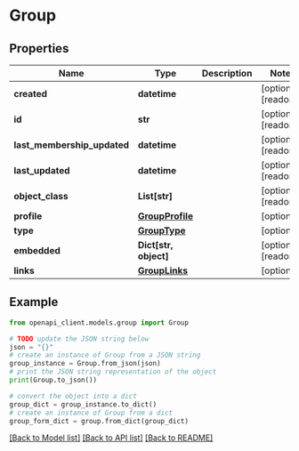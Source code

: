 # Group


## Properties

Name | Type | Description | Notes
------------ | ------------- | ------------- | -------------
**created** | **datetime** |  | [optional] [readonly] 
**id** | **str** |  | [optional] [readonly] 
**last_membership_updated** | **datetime** |  | [optional] [readonly] 
**last_updated** | **datetime** |  | [optional] [readonly] 
**object_class** | **List[str]** |  | [optional] [readonly] 
**profile** | [**GroupProfile**](GroupProfile.md) |  | [optional] 
**type** | [**GroupType**](GroupType.md) |  | [optional] 
**embedded** | **Dict[str, object]** |  | [optional] [readonly] 
**links** | [**GroupLinks**](GroupLinks.md) |  | [optional] 

## Example

```python
from openapi_client.models.group import Group

# TODO update the JSON string below
json = "{}"
# create an instance of Group from a JSON string
group_instance = Group.from_json(json)
# print the JSON string representation of the object
print(Group.to_json())

# convert the object into a dict
group_dict = group_instance.to_dict()
# create an instance of Group from a dict
group_form_dict = group.from_dict(group_dict)
```
[[Back to Model list]](../README.md#documentation-for-models) [[Back to API list]](../README.md#documentation-for-api-endpoints) [[Back to README]](../README.md)


